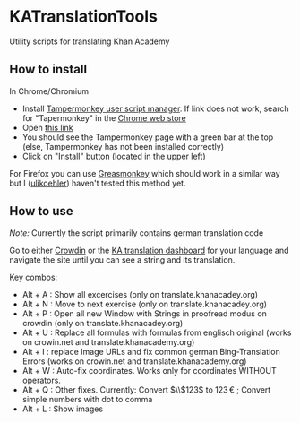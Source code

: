 # KATranslationTools
Utility scripts for translating Khan Academy

## How to install

In Chrome/Chromium

* Install [Tampermonkey user script manager](https://chrome.google.com/webstore/detail/tampermonkey/dhdgffkkebhmkfjojejmpbldmpobfkfo). If link does not work, search for "Tapermonkey" in the [Chrome web store](https://chrome.google.com/webstore)
* Open [this link](https://github.com/ulikoehler/KATranslationTools/raw/master/KATranslationTools.user.js)
* You should see the Tampermonkey page with a green bar at the top (else, Tampermonkey has not been installed correctly)
* Click on "Install" button (located in the upper left)

For Firefox you can use [Greasmonkey](https://addons.mozilla.org/de/firefox/addon/greasemonkey/) which should work in a similar way but I ([ulikoehler](https://github.com/ulikoehler)) haven't tested this method yet.

## How to use

*Note:* Currently the script primarily contains german translation code

Go to either [Crowdin](https://crowdin.com/project/khanacademy/de) or the [KA translation dashboard](https://www.khanacademy.org/translations/de/) for your language and navigate the site until you can see a string and its translation.

Key combos:
* Alt + A : Show all excercises (only on translate.khanacadey.org)
* Alt + N : Move to next exercise (only on translate.khanacadey.org)
* Alt + P : Open all new Window with Strings in proofread modus on crowdin (only on translate.khanacadey.org)
* Alt + U : Replace all formulas with formulas from englisch original (works on crowin.net and translate.khanacademy.org)
* Alt + I : replace Image URLs and fix common german Bing-Translation Errors (works on crowin.net and translate.khanacademy.org)
* Alt + W : Auto-fix coordinates. Works only for coordinates WITHOUT operators.
* Alt + Q : Other fixes. Currently: Convert $\\$123$ to $123{\,}€$ ; Convert simple numbers with dot to comma
* Alt + L : Show images